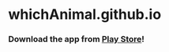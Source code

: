 # whichAnimal.github.io

### Download the app from [Play Store](https://play.google.com/store/apps/details?id=com.animalface.ai.whichanimalareyou.camera)!
